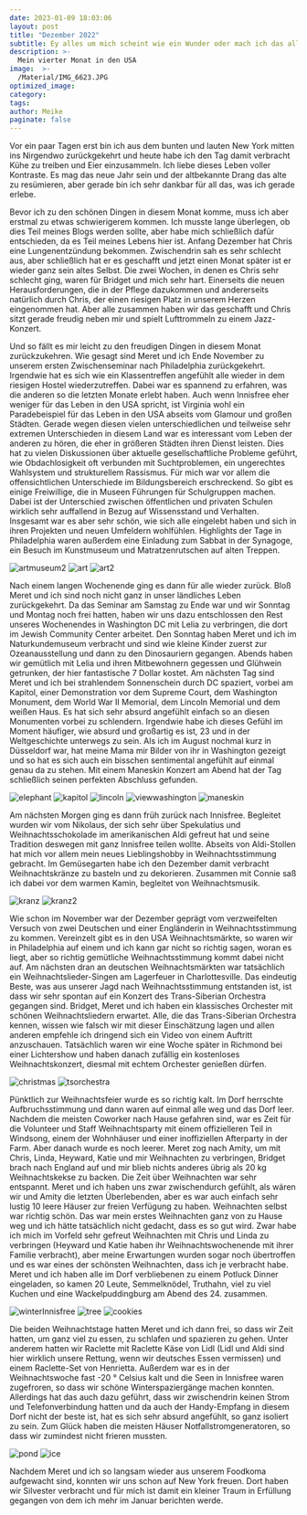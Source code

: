 ```yaml
---
date: 2023-01-09 18:03:06
layout: post
title: "Dezember 2022"
subtitle: Ey alles um mich scheint wie ein Wunder oder mach ich das alles gerade selbst - Ein Dezember auf Reisen.
description: >-
  Mein vierter Monat in den USA
image:  >-
  /Material/IMG_6623.JPG
optimized_image:
category:
tags:
author: Meike
paginate: false
---
```

Vor ein paar Tagen erst bin ich aus dem bunten und lauten New York mitten ins Nirgendwo zurückgekehrt und heute habe ich den Tag damit verbracht Kühe zu treiben und Eier einzusammeln. Ich liebe dieses Leben voller Kontraste. Es mag das neue Jahr sein und der altbekannte Drang das alte zu resümieren, aber gerade bin ich sehr dankbar für all das, was ich gerade erlebe.

Bevor ich zu den schönen Dingen in diesem Monat komme, muss ich aber erstmal zu etwas schwierigerem kommen. Ich musste lange überlegen, ob dies Teil meines Blogs werden sollte, aber habe mich schließlich dafür entschieden, da es Teil meines Lebens hier ist. Anfang Dezember hat Chris eine Lungenentzündung bekommen. Zwischendrin sah es sehr schlecht aus, aber schließlich hat er es geschafft und jetzt einen Monat später ist er wieder ganz sein altes Selbst. Die zwei Wochen, in denen es Chris sehr schlecht ging, waren für Bridget und mich sehr hart. Einerseits die neuen Herausforderungen, die in der Pflege dazukommen und andererseits natürlich durch Chris, der einen riesigen Platz in unserem Herzen eingenommen hat. Aber alle zusammen haben wir das geschafft und Chris sitzt gerade freudig neben mir und spielt Lufttrommeln zu einem Jazz-Konzert. 

Und so fällt es mir leicht zu den freudigen Dingen in diesem Monat zurückzukehren. Wie gesagt sind Meret und ich Ende November zu unserem ersten Zwischenseminar nach Philadelphia zurückgekehrt. Irgendwie hat es sich wie ein Klassentreffen angefühlt alle wieder in dem riesigen Hostel wiederzutreffen. Dabei war es spannend zu erfahren, was die anderen so die letzten Monate erlebt haben. Auch wenn Innisfree eher weniger für das Leben in den USA spricht, ist Virginia wohl ein Paradebeispiel für das Leben in den USA abseits vom Glamour und großen Städten. Gerade wegen diesen vielen unterschiedlichen und teilweise sehr extremen Unterschieden in diesem Land war es interessant vom Leben der anderen zu hören, die eher in größeren Städten ihren Dienst leisten. Dies hat zu vielen Diskussionen über aktuelle gesellschaftliche Probleme geführt, wie Obdachlosigkeit oft verbunden mit Suchtproblemen, ein ungerechtes Wahlsystem und strukturellem Rassismus. Für mich war vor allem die offensichtlichen Unterschiede im Bildungsbereich erschreckend. So gibt es einige Freiwillige, die in Museen Führungen für Schulgruppen machen. Dabei ist der Unterschied zwischen öffentlichen und privaten Schulen wirklich sehr auffallend in Bezug auf Wissensstand und Verhalten. Insgesamt war es aber sehr schön, wie sich alle eingelebt haben und sich in ihren Projekten und neuen Umfeldern wohlfühlen. Highlights der Tage in Philadelphia waren außerdem eine Einladung zum Sabbat in der Synagoge, ein Besuch im Kunstmuseum und Matratzenrutschen auf alten Treppen.

<img src="/Material/IMG_6648.JPG" alt="artmuseum2">
<img src="/Material/IMG_6641.JPG" alt="art">
<img src="/Material/IMG_6647.JPG" alt="art2">

Nach einem langen Wochenende ging es dann für alle wieder zurück. Bloß Meret und ich sind noch nicht ganz in unser ländliches Leben zurückgekehrt. Da das Seminar am Samstag zu Ende war und wir Sonntag und Montag noch frei hatten, haben wir uns dazu entschlossen den Rest unseres Wochenendes in Washington DC mit Lelia zu verbringen, die dort im Jewish Community Center arbeitet. Den Sonntag haben Meret und ich im Naturkundemuseum verbracht und sind wie kleine Kinder zuerst zur Ozeanausstellung und dann zu den Dinosauriern gegangen. Abends haben wir gemütlich mit Lelia und ihren Mitbewohnern gegessen und Glühwein getrunken, der hier fantastische 7 Dollar kostet. Am nächsten Tag sind Meret und ich bei strahlendem Sonnenschein durch DC spaziert, vorbei am Kapitol, einer Demonstration vor dem Supreme Court, dem Washington Monument, dem World War II Memorial, dem Lincoln Memorial und dem weißen Haus. Es hat sich sehr absurd angefühlt einfach so an diesen Monumenten vorbei zu schlendern. Irgendwie habe ich dieses Gefühl im Moment häufiger, wie absurd und großartig es ist, 23 und in der Weltgeschichte unterwegs zu sein. Als ich im August nochmal kurz in Düsseldorf war, hat meine Mama mir Bilder von ihr in Washington gezeigt und so hat es sich auch ein bisschen sentimental angefühlt auf einmal genau da zu stehen. Mit einem Maneskin Konzert am Abend hat der Tag schließlich seinen perfekten Abschluss gefunden.

<img src="/Material/IMG_6670.JPG" alt="elephant">
<img src="/Material/IMG_6694.JPG" alt="kapitol">
<img src="/Material/IMG_6700.JPG" alt="lincoln">
<img src="/Material/IMG_6701.JPG" alt="viewwashington">
<img src="/Material/IMG_6707.JPG" alt="maneskin">

Am nächsten Morgen ging es dann früh zurück nach Innisfree. Begleitet wurden wir vom Nikolaus, der sich sehr über Spekulatius und Weihnachtsschokolade im amerikanischen Aldi gefreut hat und seine Tradition deswegen mit ganz Innisfree teilen wollte. Abseits von Aldi-Stollen hat mich vor allem mein neues Lieblingshobby in Weihnachtsstimmung gebracht. Im Gemüsegarten habe ich den Dezember damit verbracht Weihnachtskränze zu basteln und zu dekorieren. Zusammen mit Connie saß ich dabei vor dem warmen Kamin, begleitet von Weihnachtsmusik. 

<img src="/Material/IMG_6724.JPG" alt="kranz">
<img src="/Material/IMG_6726.JPG" alt="kranz2">

Wie schon im November war der Dezember geprägt vom verzweifelten Versuch von zwei Deutschen und einer Engländerin in Weihnachtsstimmung zu kommen. Vereinzelt gibt es in den USA Weihnachtsmärkte, so waren wir in Philadelphia auf einem und ich kann gar nicht so richtig sagen, woran es liegt, aber so richtig gemütliche Weihnachtsstimmung kommt dabei nicht auf. Am nächsten dran an deutschen Weihnachtsmärkten war tatsächlich ein Weihnachtslieder-Singen am Lagerfeuer in Charlottesville. Das eindeutig Beste, was aus unserer Jagd nach Weihnachtsstimmung entstanden ist, ist dass wir sehr spontan auf ein Konzert des Trans-Siberian Orchestra gegangen sind. Bridget, Meret und ich haben ein klassisches Orchester mit schönen Weihnachtsliedern erwartet. Alle, die das Trans-Siberian Orchestra kennen, wissen wie falsch wir mit dieser Einschätzung lagen und allen anderen empfehle ich dringend sich ein Video von einem Auftritt anzuschauen. Tatsächlich waren wir eine Woche später in Richmond bei einer Lichtershow und haben danach zufällig ein kostenloses Weihnachtskonzert, diesmal mit echtem Orchester genießen dürfen. 

<img src="/Material/IMG_6761 - Kopie.JPG" alt="christmas">
<img src="/Material/IMG_6777 - Kopie.JPG" alt="tsorchestra">

Pünktlich zur Weihnachtsfeier wurde es so richtig kalt. Im Dorf herrschte Aufbruchsstimmung und dann waren auf einmal alle weg und das Dorf leer. Nachdem die meisten Coworker nach Hause gefahren sind, war es Zeit für die Volunteer und Staff Weihnachtsparty mit einem offizielleren Teil in Windsong, einem der Wohnhäuser und einer inoffiziellen Afterparty in der Farm. Aber danach wurde es noch leerer. Meret zog nach Amity, um mit Chris, Linda, Heyward, Katie und mir Weihnachten zu verbringen, Bridget brach nach England auf und mir blieb nichts anderes übrig als 20 kg Weihnachtskekse zu backen. Die Zeit über Weihnachten war sehr entspannt. Meret und ich haben uns zwar zwischendurch gefühlt, als wären wir und Amity die letzten Überlebenden, aber es war auch einfach sehr lustig 10 leere Häuser zur freien Verfügung zu haben. Weihnachten selbst war richtig schön. Das war mein erstes Weihnachten ganz von zu Hause weg und ich hätte tatsächlich nicht gedacht, dass es so gut wird. Zwar habe ich mich im Vorfeld sehr gefreut Weihnachten mit Chris und Linda zu verbringen (Heyward und Katie haben ihr Weihnachtswochenende mit ihrer Familie verbracht), aber meine Erwartungen wurden sogar noch übertroffen und es war eines der schönsten Weihnachten, dass ich je verbracht habe. Meret und ich haben alle im Dorf verbliebenen zu einem Potluck Dinner eingeladen, so kamen 20 Leute, Semmelknödel, Truthahn, viel zu viel Kuchen und eine Wackelpuddingburg am Abend des 24. zusammen.

<img src="/Material/IMG_6771.JPG" alt="winterInnisfree">
<img src="/Material/IMG_6768 - Kopie (2).JPG" alt="tree">
<img src="/Material/IMG_6795.JPG" alt="cookies">
 
Die beiden Weihnachtstage hatten Meret und ich dann frei, so dass wir Zeit hatten, um ganz viel zu essen, zu schlafen und spazieren zu gehen. Unter anderem hatten wir Raclette mit Raclette Käse von Lidl (Lidl und Aldi sind hier wirklich unsere Rettung, wenn wir deutsches Essen vermissen) und einem Raclette-Set von Henrietta. Außerdem war es in der Weihnachtswoche fast -20 ° Celsius kalt und die Seen in Innisfree waren zugefroren, so dass wir schöne Winterspaziergänge machen konnten. Allerdings hat das auch dazu geführt, dass wir zwischendrin keinen Strom und Telefonverbindung hatten und da auch der Handy-Empfang in diesem Dorf nicht der beste ist, hat es sich sehr absurd angefühlt, so ganz isoliert zu sein. Zum Glück haben die meisten Häuser Notfallstromgeneratoren, so dass wir zumindest nicht frieren mussten. 

<img src="/Material/BOAF0096.JPG" alt="pond">
<img src="/Material/IMG_6895.JPG" alt="ice">

Nachdem Meret und ich so langsam wieder aus unserem Foodkoma aufgewacht sind, konnten wir uns schon auf New York freuen. Dort haben wir Silvester verbracht und für mich ist damit ein kleiner Traum in Erfüllung gegangen von dem ich mehr im Januar berichten werde.
